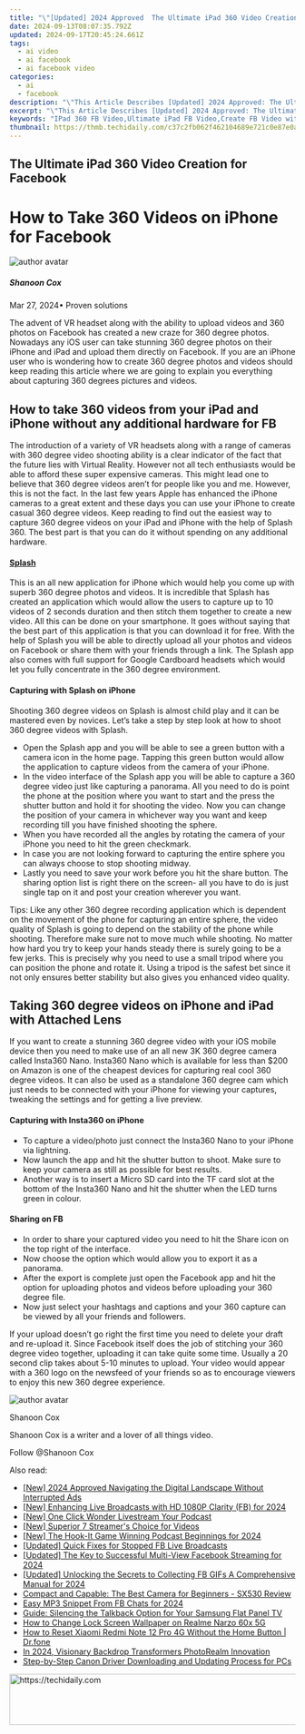 ```yaml
---
title: "\"[Updated] 2024 Approved  The Ultimate iPad 360 Video Creation for Facebook\""
date: 2024-09-13T08:07:35.792Z
updated: 2024-09-17T20:45:24.661Z
tags:
  - ai video
  - ai facebook
  - ai facebook video
categories:
  - ai
  - facebook
description: "\"This Article Describes [Updated] 2024 Approved: The Ultimate iPad 360 Video Creation for Facebook\""
excerpt: "\"This Article Describes [Updated] 2024 Approved: The Ultimate iPad 360 Video Creation for Facebook\""
keywords: "IPad 360 FB Video,Ultimate iPad FB Video,Create FB Video with iPad,FB Video From iPad,IPad 360 Video Upload FB,Facebook iPad Video Creation,Ideal iPad FB Video Creation"
thumbnail: https://thmb.techidaily.com/c37c2fb062f462104689e721c0e87e0aafa96193ea307f1d985a6b0808b35c37.jpg
---
```


## The Ultimate iPad 360 Video Creation for Facebook

# How to Take 360 Videos on iPhone for Facebook

![author avatar](https://images.wondershare.com/filmora/article-images/shannon-cox.jpg)

##### Shanoon Cox

 Mar 27, 2024• Proven solutions

 The advent of VR headset along with the ability to upload videos and 360 photos on Facebook has created a new craze for 360 degree photos. Nowadays any iOS user can take stunning 360 degree photos on their iPhone and iPad and upload them directly on Facebook. If you are an iPhone user who is wondering how to create 360 degree photos and videos should keep reading this article where we are going to explain you everything about capturing 360 degrees pictures and videos.

## How to take 360 videos from your iPad and iPhone without any additional hardware for FB

 The introduction of a variety of VR headsets along with a range of cameras with 360 degree video shooting ability is a clear indicator of the fact that the future lies with Virtual Reality. However not all tech enthusiasts would be able to afford these super expensive cameras. This might lead one to believe that 360 degree videos aren’t for people like you and me. However, this is not the fact. In the last few years Apple has enhanced the iPhone cameras to a great extent and these days you can use your iPhone to create casual 360 degree videos. Keep reading to find out the easiest way to capture 360 degree videos on your iPad and iPhone with the help of Splash 360\. The best part is that you can do it without spending on any additional hardware.

#### [Splash](https://itunes.apple.com/us/app/splash-360-video-camera-virtual-reality-community/id1057262494?mt=8)

 This is an all new application for iPhone which would help you come up with superb 360 degree photos and videos. It is incredible that Splash has created an application which would allow the users to capture up to 10 videos of 2 seconds duration and then stitch them together to create a new video. All this can be done on your smartphone. It goes without saying that the best part of this application is that you can download it for free. With the help of Splash you will be able to directly upload all your photos and videos on Facebook or share them with your friends through a link. The Splash app also comes with full support for Google Cardboard headsets which would let you fully concentrate in the 360 degree environment.

#### Capturing with Splash on iPhone

 Shooting 360 degree videos on Splash is almost child play and it can be mastered even by novices. Let’s take a step by step look at how to shoot 360 degree videos with Splash.

* Open the Splash app and you will be able to see a green button with a camera icon in the home page. Tapping this green button would allow the application to capture videos from the camera of your iPhone.
* In the video interface of the Splash app you will be able to capture a 360 degree video just like capturing a panorama. All you need to do is point the phone at the position where you want to start and the press the shutter button and hold it for shooting the video. Now you can change the position of your camera in whichever way you want and keep recording till you have finished shooting the sphere.
* When you have recorded all the angles by rotating the camera of your iPhone you need to hit the green checkmark.
* In case you are not looking forward to capturing the entire sphere you can always choose to stop shooting midway.
* Lastly you need to save your work before you hit the share button. The sharing option list is right there on the screen- all you have to do is just single tap on it and post your creation wherever you want.

 Tips: Like any other 360 degree recording application which is dependent on the movement of the phone for capturing an entire sphere, the video quality of Splash is going to depend on the stability of the phone while shooting. Therefore make sure not to move much while shooting. No matter how hard you try to keep your hands steady there is surely going to be a few jerks. This is precisely why you need to use a small tripod where you can position the phone and rotate it. Using a tripod is the safest bet since it not only ensures better stability but also gives you enhanced video quality.

## Taking 360 degree videos on iPhone and iPad with Attached Lens

 If you want to create a stunning 360 degree video with your iOS mobile device then you need to make use of an all new 3K 360 degree camera called Insta360 Nano. Insta360 Nano which is available for less than $200 on Amazon is one of the cheapest devices for capturing real cool 360 degree videos. It can also be used as a standalone 360 degree cam which just needs to be connected with your iPhone for viewing your captures, tweaking the settings and for getting a live preview.

#### Capturing with Insta360 on iPhone

* To capture a video/photo just connect the Insta360 Nano to your iPhone via lightning.
* Now launch the app and hit the shutter button to shoot. Make sure to keep your camera as still as possible for best results.
* Another way is to insert a Micro SD card into the TF card slot at the bottom of the Insta360 Nano and hit the shutter when the LED turns green in colour.

#### Sharing on FB

* In order to share your captured video you need to hit the Share icon on the top right of the interface.
* Now choose the option which would allow you to export it as a panorama.
* After the export is complete just open the Facebook app and hit the option for uploading photos and videos before uploading your 360 degree file.
* Now just select your hashtags and captions and your 360 capture can be viewed by all your friends and followers.

 If your upload doesn’t go right the first time you need to delete your draft and re-upload it. Since Facebook itself does the job of stitching your 360 degree video together, uploading it can take quite some time. Usually a 20 second clip takes about 5-10 minutes to upload. Your video would appear with a 360 logo on the newsfeed of your friends so as to encourage viewers to enjoy this new 360 degree experience.

![author avatar](https://images.wondershare.com/filmora/article-images/shannon-cox.jpg)

Shanoon Cox

Shanoon Cox is a writer and a lover of all things video.

Follow @Shanoon Cox

<ins class="adsbygoogle"
      style="display:block"
      data-ad-client="ca-pub-7571918770474297"
      data-ad-slot="8358498916"
      data-ad-format="auto"
      data-full-width-responsive="true"></ins>

<span class="atpl-alsoreadstyle">Also read:</span>
<div><ul>
<li><a href="https://facebook-clips.techidaily.com/new-2024-approved-navigating-the-digital-landscape-without-interrupted-ads/"><u>[New] 2024 Approved Navigating the Digital Landscape Without Interrupted Ads</u></a></li>
<li><a href="https://facebook-clips.techidaily.com/new-enhancing-live-broadcasts-with-hd-1080p-clarity-fb-for-2024/"><u>[New] Enhancing Live Broadcasts with HD 1080P Clarity (FB) for 2024</u></a></li>
<li><a href="https://article-posts.techidaily.com/new-one-click-wonder-livestream-your-podcast/"><u>[New] One Click Wonder Livestream Your Podcast</u></a></li>
<li><a href="https://facebook-clips.techidaily.com/new-superior-7-streamers-choice-for-videos/"><u>[New] Superior 7 Streamer's Choice for Videos</u></a></li>
<li><a href="https://vp-tips.techidaily.com/new-the-hook-it-game-winning-podcast-beginnings-for-2024/"><u>[New] The Hook-It Game Winning Podcast Beginnings for 2024</u></a></li>
<li><a href="https://facebook-video-content.techidaily.com/updated-quick-fixes-for-stopped-fb-live-broadcasts/"><u>[Updated] Quick Fixes for Stopped FB Live Broadcasts</u></a></li>
<li><a href="https://facebook-clips.techidaily.com/updated-the-key-to-successful-multi-view-facebook-streaming-for-2024/"><u>[Updated] The Key to Successful Multi-View Facebook Streaming for 2024</u></a></li>
<li><a href="https://facebook-clips.techidaily.com/updated-unlocking-the-secrets-to-collecting-fb-gifs-a-comprehensive-manual-for-2024/"><u>[Updated] Unlocking the Secrets to Collecting FB GIFs A Comprehensive Manual for 2024</u></a></li>
<li><a href="https://buynow-info.techidaily.com/compact-and-capable-the-best-camera-for-beginners-sx530-review/"><u>Compact and Capable: The Best Camera for Beginners - SX530 Review</u></a></li>
<li><a href="https://facebook-clips.techidaily.com/easy-mp3-snippet-from-fb-chats-for-2024/"><u>Easy MP3 Snippet From FB Chats for 2024</u></a></li>
<li><a href="https://tech-renaissance.techidaily.com/guide-silencing-the-talkback-option-for-your-samsung-flat-panel-tv/"><u>Guide: Silencing the Talkback Option for Your Samsung Flat Panel TV</u></a></li>
<li><a href="https://easy-unlock-android.techidaily.com/how-to-change-lock-screen-wallpaper-on-realme-narzo-60x-5g-by-drfone-android/"><u>How to Change Lock Screen Wallpaper on Realme Narzo 60x 5G</u></a></li>
<li><a href="https://techidaily.com/how-to-reset-xiaomi-redmi-note-12-pro-4g-without-the-home-button-drfone-by-drfone-reset-android-reset-android/"><u>How to Reset Xiaomi Redmi Note 12 Pro 4G Without the Home Button | Dr.fone</u></a></li>
<li><a href="https://fox-cloud.techidaily.com/in-2024-visionary-backdrop-transformers-photorealm-innovation/"><u>In 2024, Visionary Backdrop Transformers PhotoRealm Innovation</u></a></li>
<li><a href="https://hardware-help.techidaily.com/step-by-step-canon-driver-downloading-and-updating-process-for-pcs/"><u>Step-by-Step Canon Driver Downloading and Updating Process for PCs</u></a></li>
</ul></div>

<!-- affiliate ads begin -->
<a href="https://appsumo.8odi.net/c/5597632/2082529/7443" target="_top" id="2082529">
  <img src="//a.impactradius-go.com/display-ad/7443-2082529" border="0" alt="https://techidaily.com" width="728" height="90"/>
</a>
<img height="0" width="0" src="https://appsumo.8odi.net/i/5597632/2082529/7443" style="position:absolute;visibility:hidden;" border="0" />
<!-- affiliate ads end -->

